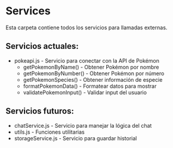 # Services

Esta carpeta contiene todos los servicios para llamadas externas.

## Servicios actuales:
- pokeapi.js - Servicio para conectar con la API de Pokémon
  - getPokemonByName() - Obtener Pokémon por nombre
  - getPokemonByNumber() - Obtener Pokémon por número
  - getPokemonSpecies() - Obtener información de especie
  - formatPokemonData() - Formatear datos para mostrar
  - validatePokemonInput() - Validar input del usuario

## Servicios futuros:
- chatService.js - Servicio para manejar la lógica del chat
- utils.js - Funciones utilitarias
- storageService.js - Servicio para guardar historial
